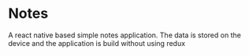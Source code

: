# Notes
A react native based simple notes application. The data is stored on the device and the application is build without using redux
